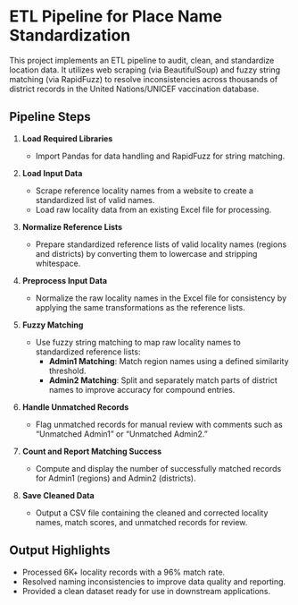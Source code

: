 # ETL Pipeline for Place Name Standardization

This project implements an ETL pipeline to audit, clean, and standardize location data. It utilizes web scraping (via BeautifulSoup) and fuzzy string matching (via RapidFuzz) to resolve inconsistencies across thousands of district records in the United Nations/UNICEF vaccination database.

## Pipeline Steps

1. **Load Required Libraries**  
   - Import Pandas for data handling and RapidFuzz for string matching.

2. **Load Input Data**  
   - Scrape reference locality names from a website to create a standardized list of valid names.  
   - Load raw locality data from an existing Excel file for processing.

3. **Normalize Reference Lists**  
   - Prepare standardized reference lists of valid locality names (regions and districts) by converting them to lowercase and stripping whitespace.

4. **Preprocess Input Data**  
   - Normalize the raw locality names in the Excel file for consistency by applying the same transformations as the reference lists.

5. **Fuzzy Matching**  
   - Use fuzzy string matching to map raw locality names to standardized reference lists:  
     - **Admin1 Matching**: Match region names using a defined similarity threshold.  
     - **Admin2 Matching**: Split and separately match parts of district names to improve accuracy for compound entries.

6. **Handle Unmatched Records**  
   - Flag unmatched records for manual review with comments such as “Unmatched Admin1” or “Unmatched Admin2.”

7. **Count and Report Matching Success**  
   - Compute and display the number of successfully matched records for Admin1 (regions) and Admin2 (districts).

8. **Save Cleaned Data**  
   - Output a CSV file containing the cleaned and corrected locality names, match scores, and unmatched records for review.
  
## Output Highlights 

- Processed 6K+ locality records with a 96% match rate.
- Resolved naming inconsistencies to improve data quality and reporting.
- Provided a clean dataset ready for use in downstream applications.
